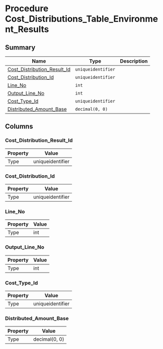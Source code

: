 # Procedure Cost_Distributions_Table_Environment_Results


## Summary

| Name | Type | Description |
| - | - | --- |
|[Cost_Distribution_Result_Id](#cost_distribution_result_id)|`uniqueidentifier` ||
|[Cost_Distribution_Id](#cost_distribution_id)|`uniqueidentifier` ||
|[Line_No](#line_no)|`int` ||
|[Output_Line_No](#output_line_no)|`int` ||
|[Cost_Type_Id](#cost_type_id)|`uniqueidentifier` ||
|[Distributed_Amount_Base](#distributed_amount_base)|`decimal(0, 0)` ||

## Columns

### Cost_Distribution_Result_Id

| Property | Value |
| - | - |
|Type|uniqueidentifier|

### Cost_Distribution_Id

| Property | Value |
| - | - |
|Type|uniqueidentifier|

### Line_No

| Property | Value |
| - | - |
|Type|int|

### Output_Line_No

| Property | Value |
| - | - |
|Type|int|

### Cost_Type_Id

| Property | Value |
| - | - |
|Type|uniqueidentifier|

### Distributed_Amount_Base

| Property | Value |
| - | - |
|Type|decimal(0, 0)|


